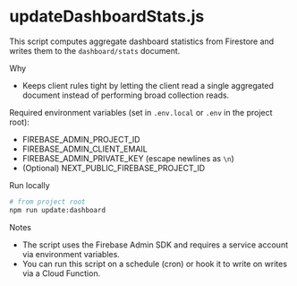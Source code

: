 # updateDashboardStats.js

This script computes aggregate dashboard statistics from Firestore and writes them to the `dashboard/stats` document.

Why

- Keeps client rules tight by letting the client read a single aggregated document instead of performing broad collection reads.

Required environment variables (set in `.env.local` or `.env` in the project root):

- FIREBASE_ADMIN_PROJECT_ID
- FIREBASE_ADMIN_CLIENT_EMAIL
- FIREBASE_ADMIN_PRIVATE_KEY (escape newlines as `\n`)
- (Optional) NEXT_PUBLIC_FIREBASE_PROJECT_ID

Run locally

```bash
# from project root
npm run update:dashboard
```

Notes

- The script uses the Firebase Admin SDK and requires a service account via environment variables.
- You can run this script on a schedule (cron) or hook it to write on writes via a Cloud Function.
